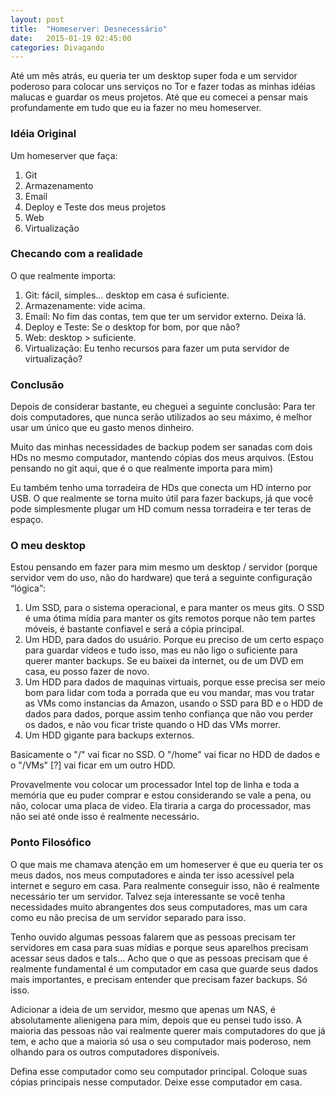 ```yaml
---
layout: post
title:  "Homeserver: Desnecessário"
date:   2015-01-19 02:45:00
categories: Divagando
---
```


Até um mês atrás, eu queria ter um desktop super foda e um servidor poderoso para colocar uns serviços no Tor e fazer todas as minhas idéias malucas e guardar os meus projetos. Até que eu comecei a pensar mais profundamente em tudo que eu ia fazer no meu homeserver.

### Idéia Original

Um homeserver que faça:

1. Git
1. Armazenamento
1. Email
1. Deploy e Teste dos meus projetos
1. Web
1. Virtualização

### Checando com a realidade

O que realmente importa:

1. Git: fácil, simples... desktop em casa é suficiente.
1. Armazenamente: vide acima.
1. Email: No fim das contas, tem que ter um servidor externo. Deixa lá.
1. Deploy e Teste: Se o desktop for bom, por que não?
1. Web: desktop > suficiente.
1. Virtualização: Eu tenho recursos para fazer um puta servidor de virtualização?

### Conclusão

Depois de considerar bastante, eu cheguei a seguinte conclusão: Para ter dois computadores, que nunca serão utilizados ao seu máximo, é melhor usar um único que eu gasto menos dinheiro.

Muito das minhas necessidades de backup podem ser sanadas com dois HDs no mesmo computador, mantendo cópias dos meus arquivos. (Estou pensando no git aqui, que é o que realmente importa para mim)

Eu também tenho uma torradeira de HDs que conecta um HD interno por USB. O que realmente se torna muito útil para fazer backups, já que você pode simplesmente plugar um HD comum nessa torradeira e ter teras de espaço.

### O meu desktop

Estou pensando em fazer para mim mesmo um desktop / servidor (porque servidor vem do uso, não do hardware) que terá a seguinte configuração <q>lógica</q>:

1. Um SSD, para o sistema operacional, e para manter os meus gits. O SSD é uma ótima mídia para manter os gits remotos porque não tem partes móveis, é bastante confiavel e será a cópia principal.
1. Um HDD, para dados do usuário. Porque eu preciso de um certo espaço para guardar vídeos e tudo isso, mas eu não ligo o suficiente para querer manter backups. Se eu baixei da internet, ou de um DVD em casa, eu posso fazer de novo.
1. Um HDD para dados de maquinas virtuais, porque esse precisa ser meio bom para lidar com toda a porrada que eu vou mandar, mas vou tratar as VMs como instancias da Amazon, usando o SSD para BD e o HDD de dados para dados, porque assim tenho confiança que não vou perder os dados, e não vou ficar triste quando o HD das VMs morrer.
1. Um HDD gigante para backups externos.

Basicamente o "/" vai ficar no SSD. O "/home" vai ficar no HDD de dados e o "/VMs" [?] vai ficar em um outro HDD.

Provavelmente vou colocar um processador Intel top de linha e toda a memória que eu puder comprar e estou considerando se vale a pena, ou não, colocar uma placa de video. Ela tiraria a carga do processador, mas não sei até onde isso é realmente necessário.

### Ponto Filosófico

O que mais me chamava atenção em um homeserver é que eu queria ter os meus dados, nos meus computadores e ainda ter isso acessível pela internet e seguro em casa. Para realmente conseguir isso, não é realmente necessário ter um servidor. Talvez seja interessante se você tenha necessidades muito abrangentes dos seus computadores, mas um cara como eu não precisa de um servidor separado para isso.

Tenho ouvido algumas pessoas falarem que as pessoas precisam ter servidores em casa para suas mídias e porque seus aparelhos precisam acessar seus dados e tals... Acho que o que as pessoas precisam que é realmente fundamental é um computador em casa que guarde seus dados mais importantes, e precisam entender que precisam fazer backups. Só isso.

Adicionar a ideia de um servidor, mesmo que apenas um NAS, é absolutamente alienigena para mim, depois que eu pensei tudo isso. A maioria das pessoas não vai realmente querer mais computadores do que já tem, e acho que a maioria só usa o seu computador mais poderoso, nem olhando para os outros computadores disponíveis.

Defina esse computador como seu computador principal. Coloque suas cópias principais nesse computador. Deixe esse computador em casa.